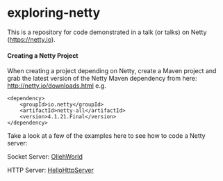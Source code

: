 # exploring-netty
This is a repository for code demonstrated in a talk (or talks) on Netty (https://netty.io).

#### Creating a Netty Project 
When creating a project depending on Netty, create a Maven project and grab the latest version of the Netty Maven dependency from here:
http://netty.io/downloads.html
e.g.
```$xml
<dependency>
    <groupId>io.netty</groupId>
    <artifactId>netty-all</artifactId>
    <version>4.1.21.Final</version>
</dependency>
```

Take a look at a few of the examples here to see how to code a Netty server:

Socket Server: [OllehWorld](https://github.com/SydneyJavaMeetup/exploring-netty/tree/master/src/main/java/com/meetup/sydney/java/ollehworld)

HTTP Server: [HelloHttpServer](https://github.com/SydneyJavaMeetup/exploring-netty/tree/master/src/main/java/com/meetup/sydney/java/hellohttpserver)
